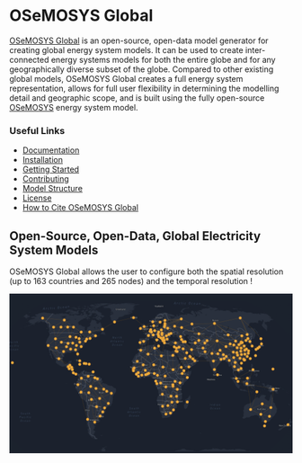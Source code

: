 # OSeMOSYS Global

[OSeMOSYS Global](https://osemosys-global.readthedocs.io/en/latest/) is an 
open-source, open-data model generator for creating
global energy system models. It can be used to create inter-connected energy
systems models for both the entire globe and for any geographically diverse
subset of the globe. Compared to other existing global models, OSeMOSYS Global
creates a full energy system representation, allows for full user flexibility
in determining the modelling detail and geographic scope, and is built using
the fully open-source [OSeMOSYS](https://osemosys.readthedocs.io/en/latest/)
energy system model.

### Useful Links

- [Documentation](https://osemosys-global.readthedocs.io/en/latest/)
- [Installation](https://osemosys-global.readthedocs.io/en/latest/installation.html)
- [Getting Started](https://osemosys-global.readthedocs.io/en/latest/getting-started.html)
- [Contributing](https://osemosys-global.readthedocs.io/en/latest/contributing.html)
- [Model Structure](https://osemosys-global.readthedocs.io/en/latest/model-structure.html)
- [License](https://osemosys-global.readthedocs.io/en/latest/license.html)
- [How to Cite OSeMOSYS Global](https://osemosys-global.readthedocs.io/en/latest/citing.html)

## Open-Source, Open-Data, Global Electricity System Models

OSeMOSYS Global allows the user to configure both the spatial resolution (up to 163 countries 
and 265 nodes) and the temporal resolution ! 

![OSeMOSYS Global](./docs/_static/osemosys-global.png "OSeMOSYS Global")
